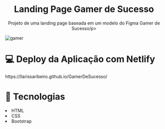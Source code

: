 <h1 align='center'>Landing Page Gamer de Sucesso</h1>

<p align="center">Projeto de uma landing page baseada em um modelo do Figma Gamer de Sucesso/p>

![gamer](https://github.com/llarissaribeiro/GamerDeSucesso/assets/118293780/24fd42e8-b709-44dd-980b-89e05738d833)


<h1>💻 Deploy da Aplicação com Netlify</h1>
https://llarissaribeiro.github.io/GamerDeSucesso/

<h1>🚀 Tecnologias</h1>
<li>HTML</li>
<li>CSS</li>
<li>Bootstrap</li>
